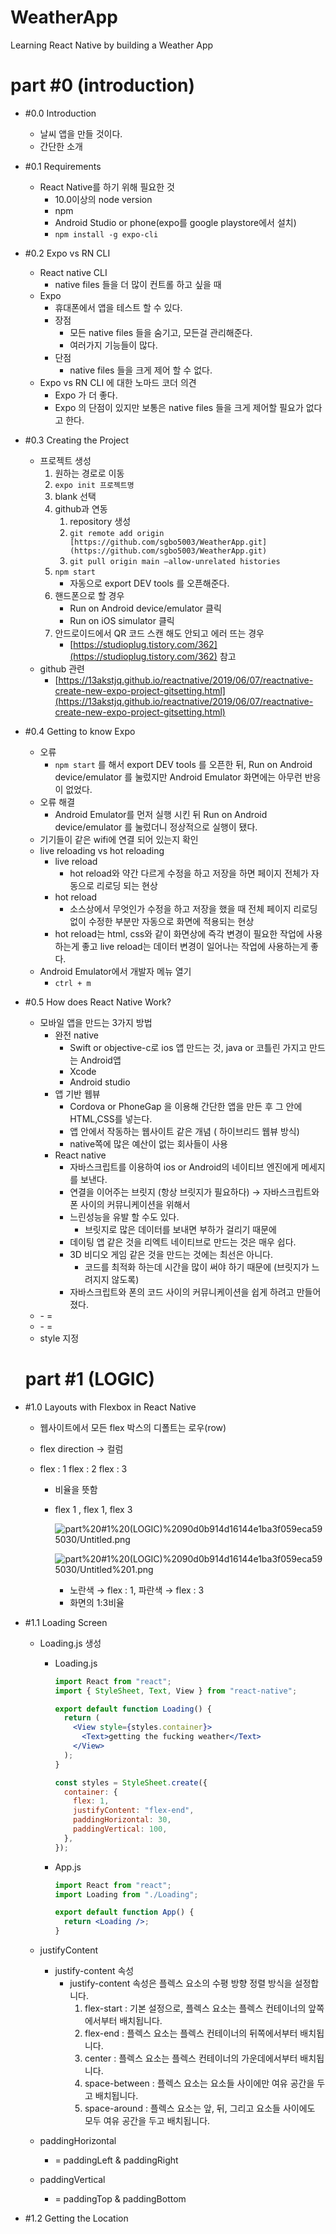 # WeatherApp

Learning React Native by building a Weather App

# part #0 (introduction)

- #0.0 Introduction
  - 날씨 앱을 만들 것이다.
  - 간단한 소개
- #0.1 Requirements
  - React Native를 하기 위해 필요한 것
    - 10.0이상의 node version
    - npm
    - Android Studio or phone(expo를 google playstore에서 설치)
    - `npm install -g expo-cli`
- #0.2 Expo vs RN CLI
  - React native CLI
    - native files 들을 더 많이 컨트롤 하고 싶을 때
  - Expo
    - 휴대폰에서 앱을 테스트 할 수 있다.
    - 장점
      - 모든 native files 들을 숨기고, 모든걸 관리해준다.
      - 여러가지 기능들이 많다.
    - 단점
      - native files 들을 크게 제어 할 수 없다.
  - Expo vs RN CLI 에 대한 노마드 코더 의견
    - Expo 가 더 좋다.
    - Expo 의 단점이 있지만 보통은 native files 들을 크게 제어할 필요가 없다고 한다.
- #0.3 Creating the Project
  - 프로젝트 생성
    1. 원하는 경로로 이동
    2. `expo init 프로젝트명`
    3. blank 선택
    4. github과 연동
       1. repository 생성
       2. `git remote add origin [https://github.com/sgbo5003/WeatherApp.git](https://github.com/sgbo5003/WeatherApp.git)`
       3. `git pull origin main —allow-unrelated histories`
    5. `npm start`
       - 자동으로 export DEV tools 를 오픈해준다.
    6. 핸드폰으로 할 경우
       - Run on Android device/emulator 클릭
       - Run on iOS simulator 클릭
    7. 안드로이드에서 QR 코드 스캔 해도 안되고 에러 뜨는 경우
       - [https://studioplug.tistory.com/362](https://studioplug.tistory.com/362) 참고
  - github 관련
    - [https://13akstjq.github.io/reactnative/2019/06/07/reactnative-create-new-expo-project-gitsetting.html](https://13akstjq.github.io/reactnative/2019/06/07/reactnative-create-new-expo-project-gitsetting.html)
- #0.4 Getting to know Expo
  - 오류
    - `npm start` 를 해서 export DEV tools 를 오픈한 뒤, Run on Android device/emulator 를 눌렀지만 Android Emulator 화면에는 아무런 반응이 없었다.
  - 오류 해결
    - Android Emulator를 먼저 실행 시킨 뒤 Run on Android device/emulator 를 눌렀더니 정상적으로 실행이 됐다.
  - 기기들이 같은 wifi에 연결 되어 있는지 확인
  - live reloading vs hot reloading
    - live reload
      - hot reload와 약간 다르게 수정을 하고 저장을 하면 페이지 전체가 자동으로 리로딩 되는 현상
    - hot reload
      - 소스상에서 무엇인가 수정을 하고 저장을 했을 때 전체 페이지 리로딩 없이 수정한 부분만 자동으로 화면에 적용되는 현상
    - hot reload는 html, css와 같이 화면상에 즉각 변경이 필요한 작업에 사용하는게 좋고 live reload는 데이터 변경이 일어나는 작업에 사용하는게 좋다.
  - Android Emulator에서 개발자 메뉴 열기
    - `ctrl + m`
- #0.5 How does React Native Work?

  - 모바일 앱을 만드는 3가지 방법
    - 완전 native
      - Swift or objective-c로 ios 앱 만드는 것, java or 코틀린 가지고 만드는 Android앱
      - Xcode
      - Android studio
    - 앱 기반 웹뷰
      - Cordova or PhoneGap 을 이용해 간단한 앱을 만든 후 그 안에 HTML,CSS를 넣는다.
      - 앱 안에서 작동하는 웹사이트 같은 개념 ( 하이브리드 웹뷰 방식)
      - native쪽에 많은 예산이 없는 회사들이 사용
    - React native
      - 자바스크립트를 이용하여 ios or Android의 네이티브 엔진에게 메세지를 보낸다.
      - 연결을 이어주는 브릿지 (항상 브릿지가 필요하다) → 자바스크립트와 폰 사이의 커뮤니케이션을 위해서
      - 느린성능을 유발 할 수도 있다.
        - 브릿지로 많은 데이터를 보내면 부하가 걸리기 때문에
      - 데이팅 앱 같은 것을 리엑트 네이티브로 만드는 것은 매우 쉽다.
      - 3D 비디오 게임 같은 것을 만드는 것에는 최선은 아니다.
        - 코드를 최적화 하는데 시간을 많이 써야 하기 때문에 (브릿지가 느려지지 않도록)
      - 자바스크립트와 폰의 코드 사이의 커뮤니케이션을 쉽게 하려고 만들어 졌다.
  - <View>
      - = <div>
  - <Text>
      - = <span>
  - style 지정

  # part #1 (LOGIC)

- #1.0 Layouts with Flexbox in React Native

  - 웹사이트에서 모든 flex 박스의 디폴트는 로우(row)
  - flex direction → 컬럼
  - flex : 1 flex : 2 flex : 3

    - 비율을 뜻함
    - flex 1 , flex 1, flex 3

      ![part%20#1%20(LOGIC)%2090d0b914d16144e1ba3f059eca595030/Untitled.png](<part%20#1%20(LOGIC)%2090d0b914d16144e1ba3f059eca595030/Untitled.png>)

      ![part%20#1%20(LOGIC)%2090d0b914d16144e1ba3f059eca595030/Untitled%201.png](<part%20#1%20(LOGIC)%2090d0b914d16144e1ba3f059eca595030/Untitled%201.png>)

      - 노란색 → flex : 1, 파란색 → flex : 3
      - 화면의 1:3비율

- #1.1 Loading Screen

  - Loading.js 생성

    - Loading.js

      ```jsx
      import React from "react";
      import { StyleSheet, Text, View } from "react-native";

      export default function Loading() {
        return (
          <View style={styles.container}>
            <Text>getting the fucking weather</Text>
          </View>
        );
      }

      const styles = StyleSheet.create({
        container: {
          flex: 1,
          justifyContent: "flex-end",
          paddingHorizontal: 30,
          paddingVertical: 100,
        },
      });
      ```

    - App.js

      ```jsx
      import React from "react";
      import Loading from "./Loading";

      export default function App() {
        return <Loading />;
      }
      ```

  - justifyContent

    - justify-content 속성
      - justify-content 속성은 플렉스 요소의 수평 방향 정렬 방식을 설정합니다.
        1. flex-start : 기본 설정으로, 플렉스 요소는 플렉스 컨테이너의 앞쪽에서부터 배치됩니다.
        2. flex-end : 플렉스 요소는 플렉스 컨테이너의 뒤쪽에서부터 배치됩니다.
        3. center : 플렉스 요소는 플렉스 컨테이너의 가운데에서부터 배치됩니다.
        4. space-between : 플렉스 요소는 요소들 사이에만 여유 공간을 두고 배치됩니다.
        5. space-around : 플렉스 요소는 앞, 뒤, 그리고 요소들 사이에도 모두 여유 공간을 두고 배치됩니다.

  - paddingHorizontal
    - = paddingLeft & paddingRight
  - paddingVertical
    - = paddingTop & paddingBottom

- #1.2 Getting the Location
